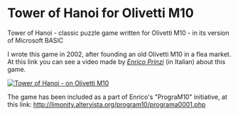 # Tower of Hanoi for Olivetti M10
Tower of Hanoi - classic puzzle game written for Olivetti M10 - in its version of Microsoft BASIC

I wrote this game in 2002, after founding an old Olivetti M10 in a flea market.
At this link you can see a video made by [*Enrico Prinzi*](http://limonity.altervista.org) (in Italian) about this game.

[![Tower of Hanoi - on Olivetti M10](http://www.sblendorio.eu/attachments/hanoi-m10.png)](https://www.youtube.com/watch?v=wqD4tq6FrXY)

The game has been included as a part of Enrico's "PrograM10" initiative, at this link:
http://limonity.altervista.org/program10/programa0001.php
